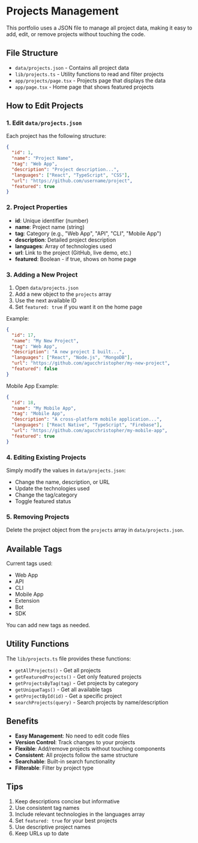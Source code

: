 # Projects Management

This portfolio uses a JSON file to manage all project data, making it easy to add, edit, or remove projects without touching the code.

## File Structure

- `data/projects.json` - Contains all project data
- `lib/projects.ts` - Utility functions to read and filter projects
- `app/projects/page.tsx` - Projects page that displays the data
- `app/page.tsx` - Home page that shows featured projects

## How to Edit Projects

### 1. Edit `data/projects.json`

Each project has the following structure:

```json
{
  "id": 1,
  "name": "Project Name",
  "tag": "Web App",
  "description": "Project description...",
  "languages": ["React", "TypeScript", "CSS"],
  "url": "https://github.com/username/project",
  "featured": true
}
```

### 2. Project Properties

- **id**: Unique identifier (number)
- **name**: Project name (string)
- **tag**: Category (e.g., "Web App", "API", "CLI", "Mobile App")
- **description**: Detailed project description
- **languages**: Array of technologies used
- **url**: Link to the project (GitHub, live demo, etc.)
- **featured**: Boolean - if true, shows on home page

### 3. Adding a New Project

1. Open `data/projects.json`
2. Add a new object to the `projects` array
3. Use the next available ID
4. Set `featured: true` if you want it on the home page

Example:

```json
{
  "id": 17,
  "name": "My New Project",
  "tag": "Web App",
  "description": "A new project I built...",
  "languages": ["React", "Node.js", "MongoDB"],
  "url": "https://github.com/agucchristopher/my-new-project",
  "featured": false
}
```

Mobile App Example:

```json
{
  "id": 18,
  "name": "My Mobile App",
  "tag": "Mobile App",
  "description": "A cross-platform mobile application...",
  "languages": ["React Native", "TypeScript", "Firebase"],
  "url": "https://github.com/agucchristopher/my-mobile-app",
  "featured": true
}
```

### 4. Editing Existing Projects

Simply modify the values in `data/projects.json`:

- Change the name, description, or URL
- Update the technologies used
- Change the tag/category
- Toggle featured status

### 5. Removing Projects

Delete the project object from the `projects` array in `data/projects.json`.

## Available Tags

Current tags used:

- Web App
- API
- CLI
- Mobile App
- Extension
- Bot
- SDK

You can add new tags as needed.

## Utility Functions

The `lib/projects.ts` file provides these functions:

- `getAllProjects()` - Get all projects
- `getFeaturedProjects()` - Get only featured projects
- `getProjectsByTag(tag)` - Get projects by category
- `getUniqueTags()` - Get all available tags
- `getProjectById(id)` - Get a specific project
- `searchProjects(query)` - Search projects by name/description

## Benefits

- **Easy Management**: No need to edit code files
- **Version Control**: Track changes to your projects
- **Flexible**: Add/remove projects without touching components
- **Consistent**: All projects follow the same structure
- **Searchable**: Built-in search functionality
- **Filterable**: Filter by project type

## Tips

1. Keep descriptions concise but informative
2. Use consistent tag names
3. Include relevant technologies in the languages array
4. Set `featured: true` for your best projects
5. Use descriptive project names
6. Keep URLs up to date
